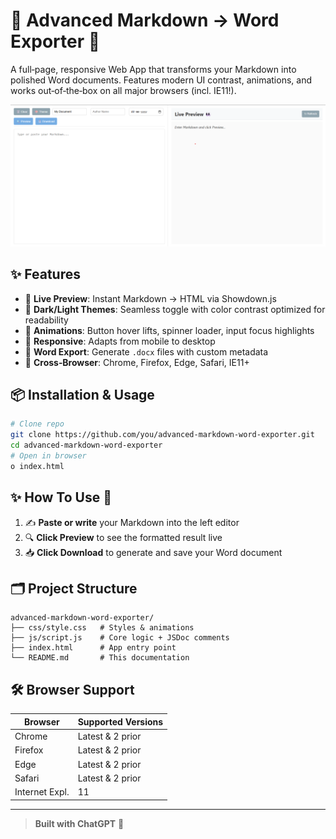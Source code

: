 # 🚀 Advanced Markdown → Word Exporter 🤖

A full‑page, responsive Web App that transforms your Markdown into polished Word documents. Features modern UI contrast, animations, and works out‑of‑the‑box on all major browsers (incl. IE11!).

![Screenshot Preview](./screenshot.png)

## ✨ Features

- 🔄 **Live Preview**: Instant Markdown → HTML via Showdown.js
- 🎨 **Dark/Light Themes**: Seamless toggle with color contrast optimized for readability
- 🚀 **Animations**: Button hover lifts, spinner loader, input focus highlights
- 📱 **Responsive**: Adapts from mobile to desktop
- 📄 **Word Export**: Generate `.docx` files with custom metadata
- 🧩 **Cross‑Browser**: Chrome, Firefox, Edge, Safari, IE11+

## 📦 Installation & Usage

```bash
# Clone repo
git clone https://github.com/you/advanced-markdown-word-exporter.git
cd advanced-markdown-word-exporter
# Open in browser
o index.html
```
## ✨ How To Use 📖

1. ✍️ **Paste or write** your Markdown into the left editor  
2. 🔍 **Click Preview** to see the formatted result live  
3. 📥 **Click Download** to generate and save your Word document

## 🗂️ Project Structure
```plaintext
advanced-markdown-word-exporter/
├── css/style.css   # Styles & animations
├── js/script.js    # Core logic + JSDoc comments
├── index.html      # App entry point
└── README.md       # This documentation
```

## 🛠️ Browser Support

| Browser        | Supported Versions |
| -------------- | ------------------ |
| Chrome         | Latest & 2 prior   |
| Firefox        | Latest & 2 prior   |
| Edge           | Latest & 2 prior   |
| Safari         | Latest & 2 prior   |
| Internet Expl. | 11                 |

---

> **Built with ChatGPT** 🤖
